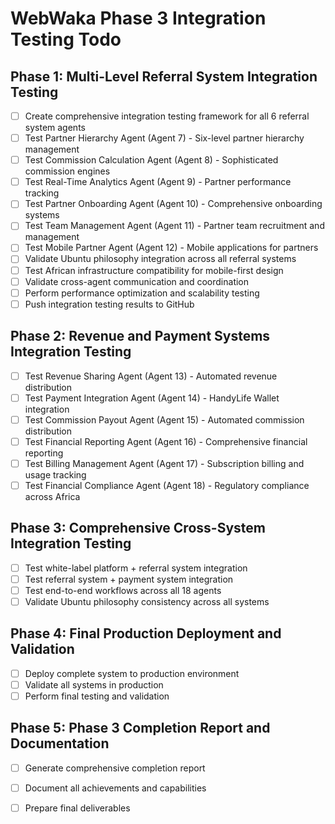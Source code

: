 # WebWaka Phase 3 Integration Testing Todo

## Phase 1: Multi-Level Referral System Integration Testing
- [ ] Create comprehensive integration testing framework for all 6 referral system agents
- [ ] Test Partner Hierarchy Agent (Agent 7) - Six-level partner hierarchy management
- [ ] Test Commission Calculation Agent (Agent 8) - Sophisticated commission engines
- [ ] Test Real-Time Analytics Agent (Agent 9) - Partner performance tracking
- [ ] Test Partner Onboarding Agent (Agent 10) - Comprehensive onboarding systems
- [ ] Test Team Management Agent (Agent 11) - Partner team recruitment and management
- [ ] Test Mobile Partner Agent (Agent 12) - Mobile applications for partners
- [ ] Validate Ubuntu philosophy integration across all referral systems
- [ ] Test African infrastructure compatibility for mobile-first design
- [ ] Validate cross-agent communication and coordination
- [ ] Perform performance optimization and scalability testing
- [ ] Push integration testing results to GitHub

## Phase 2: Revenue and Payment Systems Integration Testing
- [ ] Test Revenue Sharing Agent (Agent 13) - Automated revenue distribution
- [ ] Test Payment Integration Agent (Agent 14) - HandyLife Wallet integration
- [ ] Test Commission Payout Agent (Agent 15) - Automated commission distribution
- [ ] Test Financial Reporting Agent (Agent 16) - Comprehensive financial reporting
- [ ] Test Billing Management Agent (Agent 17) - Subscription billing and usage tracking
- [ ] Test Financial Compliance Agent (Agent 18) - Regulatory compliance across Africa

## Phase 3: Comprehensive Cross-System Integration Testing
- [ ] Test white-label platform + referral system integration
- [ ] Test referral system + payment system integration
- [ ] Test end-to-end workflows across all 18 agents
- [ ] Validate Ubuntu philosophy consistency across all systems

## Phase 4: Final Production Deployment and Validation
- [ ] Deploy complete system to production environment
- [ ] Validate all systems in production
- [ ] Perform final testing and validation

## Phase 5: Phase 3 Completion Report and Documentation
- [ ] Generate comprehensive completion report
- [ ] Document all achievements and capabilities
- [ ] Prepare final deliverables

